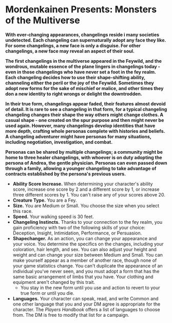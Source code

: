 # Mordenkainen Presents: Monsters of the Multiverse
**With ever-changing appearances, changelings reside i  many societies undetected. Each changeling can supernaturally adopt any face they like. For some changelings, a new face is only a disguise. For other changelings, a new face may reveal an aspect of their soul.**  

**The first changelings in the multiverse appeared in the Feywild, and the wondrous, mutable essence of the plane lingers in changelings today - even in those changelings who have never set a foot in the fey realm. Each changeling decides how to use their shape-shifting ability, channeling either the peril or the joy of the Feywild. Sometimes they adopt new forms for the sake of mischief or malice, and other times they don a new identity to right wrongs or delight the downtrodden.**  

**In their true form, changelings appear faded, their features almost devoid of detail. It is rare to see a changeling in that form, for a typical changeling changeling changes their shape the way others might change clothes. A casual shape - one created on the spur purpose and then might never be used again. However, many changelings develop identities that have more depth, crafting whole personas complete with histories and beliefs. A changeling adventurer might have personas for many situations, including negotiation, investigation, and combat.**  

**Personas can be shared by multiple changelings; a community might be home to three healer changelings, with whoever is on duty adopting the persona of Andrea, the gentle physician. Personas can even passed down through a family, allowing a younger changeling to take advantage of contracts established by the persona's previous users.**  

- **Ability Score Increase.** When determining your character's ability score, increase one score by 2 and a different score by 1, or increase three different scores by 1. You can't raise any of your scores above 20.
- **Creature Type.** You are a Fey.
- **Size.** You are Medium or Small. You choose the size when you select this race.
- **Speed.** Your walking speed is 30 feet.
- **Changeling Instincts.** Thanks to your connection to the fey realm, you gain proficiency with two of the following skills of your choice: Deception, Insight, Intimidation, Performance, or Persuasion.
- **Shapechanger.** As an action, you can change your appearance and your voice. You determine the specifics on the changes, including your coloration, hair length, and sex. You can also adjust your height and weight and can change your size between Medium and Small. You can make yourself appear as a member of another race, though none of your game statistics change. You can't duplicate the appearance of an individual you've never seen, and you must adopt a form that has the same basic arrangement of limbs that you have. Your clothing and equipment aren't changed by this trait.
	- You stay in the new form until you use and action to revert to your true form or until you die.
- **Languages.** Your character can speak, read, and write Common and one other language that you and your DM agree is appropriate for the character. The *Players Handbook* offers a list of languages to choose from. The DM is free to modify that list for a campaign.